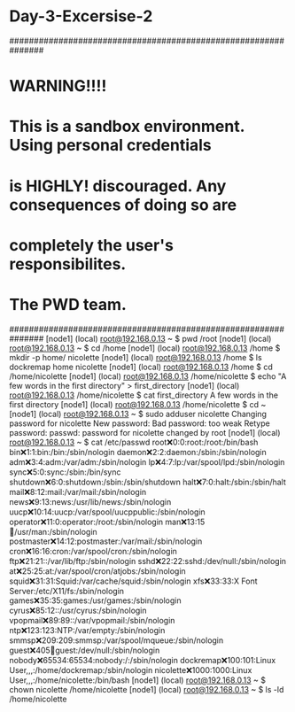 # Day-3-Excersise-2
###############################################################
#                          WARNING!!!!                        #
# This is a sandbox environment. Using personal credentials   #
# is HIGHLY! discouraged. Any consequences of doing so are    #
# completely the user's responsibilites.                      #
#                                                             #
# The PWD team.                                               #
###############################################################
[node1] (local) root@192.168.0.13 ~
$ pwd
/root
[node1] (local) root@192.168.0.13 ~
$ cd /home
[node1] (local) root@192.168.0.13 /home
$ mkdir -p home/ nicolette
[node1] (local) root@192.168.0.13 /home
$ ls
dockremap  home       nicolette
[node1] (local) root@192.168.0.13 /home
$ cd /home/nicolette
[node1] (local) root@192.168.0.13 /home/nicolette
$ echo "A few words in the first directory" > first_directory
[node1] (local) root@192.168.0.13 /home/nicolette
$ cat first_directory
A few words in the first directory
[node1] (local) root@192.168.0.13 /home/nicolette
$ cd ~
[node1] (local) root@192.168.0.13 ~
$ sudo adduser nicolette
Changing password for nicolette
New password: 
Bad password: too weak
Retype password: 
passwd: password for nicolette changed by root
[node1] (local) root@192.168.0.13 ~
$ cat /etc/passwd
root:x:0:0:root:/root:/bin/bash
bin:x:1:1:bin:/bin:/sbin/nologin
daemon:x:2:2:daemon:/sbin:/sbin/nologin
adm:x:3:4:adm:/var/adm:/sbin/nologin
lp:x:4:7:lp:/var/spool/lpd:/sbin/nologin
sync:x:5:0:sync:/sbin:/bin/sync
shutdown:x:6:0:shutdown:/sbin:/sbin/shutdown
halt:x:7:0:halt:/sbin:/sbin/halt
mail:x:8:12:mail:/var/mail:/sbin/nologin
news:x:9:13:news:/usr/lib/news:/sbin/nologin
uucp:x:10:14:uucp:/var/spool/uucppublic:/sbin/nologin
operator:x:11:0:operator:/root:/sbin/nologin
man:x:13:15:man:/usr/man:/sbin/nologin
postmaster:x:14:12:postmaster:/var/mail:/sbin/nologin
cron:x:16:16:cron:/var/spool/cron:/sbin/nologin
ftp:x:21:21::/var/lib/ftp:/sbin/nologin
sshd:x:22:22:sshd:/dev/null:/sbin/nologin
at:x:25:25:at:/var/spool/cron/atjobs:/sbin/nologin
squid:x:31:31:Squid:/var/cache/squid:/sbin/nologin
xfs:x:33:33:X Font Server:/etc/X11/fs:/sbin/nologin
games:x:35:35:games:/usr/games:/sbin/nologin
cyrus:x:85:12::/usr/cyrus:/sbin/nologin
vpopmail:x:89:89::/var/vpopmail:/sbin/nologin
ntp:x:123:123:NTP:/var/empty:/sbin/nologin
smmsp:x:209:209:smmsp:/var/spool/mqueue:/sbin/nologin
guest:x:405:100:guest:/dev/null:/sbin/nologin
nobody:x:65534:65534:nobody:/:/sbin/nologin
dockremap:x:100:101:Linux User,,,:/home/dockremap:/sbin/nologin
nicolette:x:1000:1000:Linux User,,,:/home/nicolette:/bin/bash
[node1] (local) root@192.168.0.13 ~
$ chown nicolette /home/nicolette
[node1] (local) root@192.168.0.13 ~
$ ls -ld /home/nicolette
